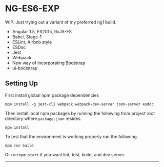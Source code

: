 # NG-ES6-EXP

WIP. Just trying out a variant of my preferred ng1 build.

* Angular 1.5, ES2015, RxJS-ES
* Babel, Stage-1
* ESLint, Airbnb style
* ESDoc
* Jest
* Webpack
* New way of incorporating Bootstrap
* ui-bootstrap

## Setting Up

First install global npm package dependencies

```cli
npm install -g jest-cli webpack webpack-dev-server json-server esdoc
```

Then install local npm packages by running the following from project root
directory where `package.json` resides.

```cli
npm install
```

To test that the environment is working properly run the following.

```cli
npm run build
```

Or run `npm start` if you want lint, test, build, and dev server.

***
